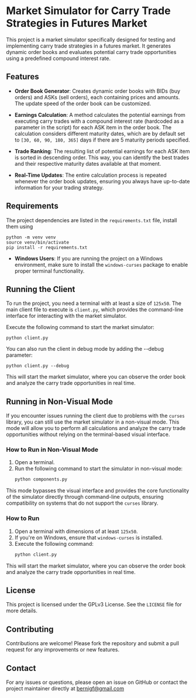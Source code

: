 # Market Simulator for Carry Trade Strategies in Futures Market

This project is a market simulator specifically designed for testing and implementing carry trade strategies in a futures market. It generates dynamic order books and evaluates potential carry trade opportunities using a predefined compound interest rate.

## Features

- **Order Book Generator**: Creates dynamic order books with BIDs (buy orders) and ASKs (sell orders), each containing prices and amounts. The update speed of the order book can be customized.
  
- **Earnings Calculation**: A method calculates the potential earnings from executing carry trades with a compound interest rate (hardcoded as a parameter in the script) for each ASK item in the order book. The calculation considers different maturity dates, which are by default set to `[30, 60, 90, 180, 365]` days if there are 5 maturity periods specified.

- **Trade Ranking**: The resulting list of potential earnings for each ASK item is sorted in descending order. This way, you can identify the best trades and their respective maturity dates available at that moment.

- **Real-Time Updates**: The entire calculation process is repeated whenever the order book updates, ensuring you always have up-to-date information for your trading strategy.

## Requirements

The project dependencies are listed in the `requirements.txt` file, install them using

```
python -m venv venv
source venv/bin/activate
pip install -r requirements.txt
```

- **Windows Users**: If you are running the project on a Windows environment, make sure to install the `windows-curses` package to enable proper terminal functionality.

## Running the Client

To run the project, you need a terminal with at least a size of `125x50`. The main client file to execute is `client.py`, which provides the command-line interface for interacting with the market simulator.

Execute the following command to start the market simulator:

```
python client.py
```

You can also run the client in debug mode by adding the --debug parameter:

```
python client.py --debug
```

This will start the market simulator, where you can observe the order book and analyze the carry trade opportunities in real time.

## Running in Non-Visual Mode

If you encounter issues running the client due to problems with the `curses` library, you can still use the market simulator in a non-visual mode. This mode will allow you to perform all calculations and analyze the carry trade opportunities without relying on the terminal-based visual interface.

### How to Run in Non-Visual Mode

1. Open a terminal.
2. Run the following command to start the simulator in non-visual mode:
   ```bash
   python components.py
   ```

This mode bypasses the visual interface and provides the core functionality of the simulator directly through command-line outputs, ensuring compatibility on systems that do not support the `curses` library.

### How to Run
1. Open a terminal with dimensions of at least `125x50`.
2. If you're on Windows, ensure that `windows-curses` is installed.
3. Execute the following command:
   ```bash
   python client.py
   ```

This will start the market simulator, where you can observe the order book and analyze the carry trade opportunities in real time.

## License

This project is licensed under the GPLv3 License. See the `LICENSE` file for more details.

## Contributing

Contributions are welcome! Please fork the repository and submit a pull request for any improvements or new features. 

## Contact

For any issues or questions, please open an issue on GitHub or contact the project maintainer directly at bernigf@gmail.com